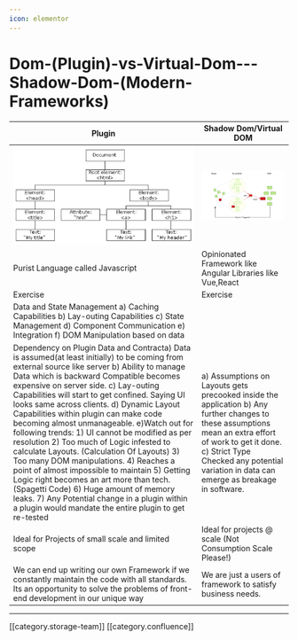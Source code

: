```yaml
---
icon: elementor
---
```


# Dom-(Plugin)-vs-Virtual-Dom---Shadow-Dom-(Modern-Frameworks)

| **Plugin**                                                                                                                                                                                                                                                                                                                                                                                                                                                                                                                                                                                                                                                                                                                                                                                                                                                       | **Shadow Dom/Virtual DOM**                                                                                                                                                                                                                          |
| ---------------------------------------------------------------------------------------------------------------------------------------------------------------------------------------------------------------------------------------------------------------------------------------------------------------------------------------------------------------------------------------------------------------------------------------------------------------------------------------------------------------------------------------------------------------------------------------------------------------------------------------------------------------------------------------------------------------------------------------------------------------------------------------------------------------------------------------------------------------- | --------------------------------------------------------------------------------------------------------------------------------------------------------------------------------------------------------------------------------------------------- |
| ![](<../../../../.gitbook/assets/image-20200618-042402 (1).png>)                                                                                                                                                                                                                                                                                                                                                                                                                                                                                                                                                                                                                                                                                                                                                                                                 | ![](<../../../../.gitbook/assets/image-20200618-042504 (1).png>)                                                                                                                                                                                    |
| Purist Language called Javascript                                                                                                                                                                                                                                                                                                                                                                                                                                                                                                                                                                                                                                                                                                                                                                                                                                | Opinionated Framework like Angular Libraries like Vue,React                                                                                                                                                                                         |
| Exercise                                                                                                                                                                                                                                                                                                                                                                                                                                                                                                                                                                                                                                                                                                                                                                                                                                                         | Exercise                                                                                                                                                                                                                                            |
| Data and State Management a) Caching Capabilities b) Lay-outing Capabilities c) State Management d) Component Communication e) Integration f) DOM Manipulation based on data                                                                                                                                                                                                                                                                                                                                                                                                                                                                                                                                                                                                                                                                                     |                                                                                                                                                                                                                                                     |
| Dependency on Plugin Data and Contracta) Data is assumed(at least initially) to be coming from external source like server b) Ability to manage Data which is backward Compatible becomes expensive on server side. c) Lay-outing Capabilities will start to get confined. Saying UI looks same across clients. d) Dynamic Layout Capabilities within plugin can make code becoming almost unmanageable. e)Watch out for following trends: 1) UI cannot be modified as per resolution 2) Too much of Logic infested to calculate Layouts. (Calculation Of Layouts) 3) Too many DOM manipulations. 4) Reaches a point of almost impossible to maintain 5) Getting Logic right becomes an art more than tech. (Spagetti Code) 6) Huge amount of memory leaks. 7) Any Potential change in a plugin within a plugin would mandate the entire plugin to get re-tested | a) Assumptions on Layouts gets precooked inside the application b) Any further changes to these assumptions mean an extra effort of work to get it done. c) Strict Type Checked any potential variation in data can emerge as breakage in software. |
| Ideal for Projects of small scale and limited scope                                                                                                                                                                                                                                                                                                                                                                                                                                                                                                                                                                                                                                                                                                                                                                                                              | Ideal for projects @ scale (Not Consumption Scale Please!)                                                                                                                                                                                          |
| We can end up writing our own Framework if we constantly maintain the code with all standards. Its an opportunity to solve the problems of front-end development in our unique way                                                                                                                                                                                                                                                                                                                                                                                                                                                                                                                                                                                                                                                                               | We are just a users of framework to satisfy business needs.                                                                                                                                                                                         |

***

\[\[category.storage-team]] \[\[category.confluence]]
